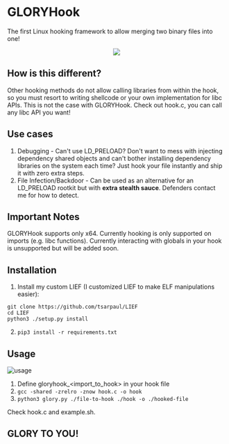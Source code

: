 # GLORYHook
The first Linux hooking framework to allow merging two binary files into one!

<p align="center">
<img src="https://raw.githubusercontent.com/tsarpaul/GLORYHook/master/glory-penguin.png" />
</p>

## How is this different?
Other hooking methods do not allow calling libraries from within the hook, so you must resort to writing shellcode or your own implementation for libc APIs. This is not the case with GLORYHook. Check out hook.c, you can call any libc API you want!

## Use cases
1. Debugging - Can't use LD_PRELOAD? Don't want to mess with injecting dependency shared objects and can't bother installing dependency libraries on the system each time? Just hook your file instantly and ship it with zero extra steps.
2. File Infection/Backdoor - Can be used as an alternative for an LD_PRELOAD rootkit but with **extra stealth sauce**. Defenders contact me for how to detect.

## Important Notes
GLORYHook supports only x64.
Currently hooking is only supported on imports (e.g. libc functions).
Currently interacting with globals in your hook is unsupported but will be added soon.

## Installation
1. Install my custom LIEF (I customized LIEF to make ELF manipulations easier):
```
git clone https://github.com/tsarpaul/LIEF
cd LIEF
python3 ./setup.py install
```
2. ```pip3 install -r requirements.txt```

## Usage

![usage](https://raw.githubusercontent.com/tsarpaul/GLORYHook/master/usage.png)

1. Define gloryhook_<import_to_hook> in your hook file
2. `gcc -shared -zrelro -znow hook.c -o hook`
3. `python3 glory.py ./file-to-hook ./hook -o ./hooked-file`

Check hook.c and example.sh.

## GLORY TO YOU!
